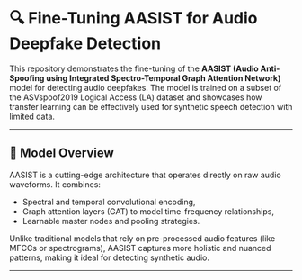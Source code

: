 # 🔍 Fine-Tuning AASIST for Audio Deepfake Detection

This repository demonstrates the fine-tuning of the **AASIST (Audio Anti-Spoofing using Integrated Spectro-Temporal Graph Attention Network)** model for detecting audio deepfakes. The model is trained on a subset of the ASVspoof2019 Logical Access (LA) dataset and showcases how transfer learning can be effectively used for synthetic speech detection with limited data.

---

## 🧠 Model Overview

AASIST is a cutting-edge architecture that operates directly on raw audio waveforms. It combines:
- Spectral and temporal convolutional encoding,
- Graph attention layers (GAT) to model time-frequency relationships,
- Learnable master nodes and pooling strategies.

Unlike traditional models that rely on pre-processed audio features (like MFCCs or spectrograms), AASIST captures more holistic and nuanced patterns, making it ideal for detecting synthetic audio.

---
